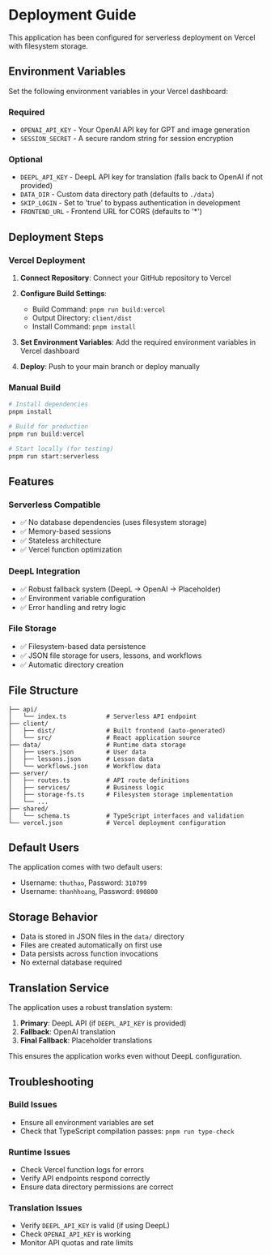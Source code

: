 # Deployment Guide

This application has been configured for serverless deployment on Vercel with filesystem storage.

## Environment Variables

Set the following environment variables in your Vercel dashboard:

### Required
- `OPENAI_API_KEY` - Your OpenAI API key for GPT and image generation
- `SESSION_SECRET` - A secure random string for session encryption

### Optional
- `DEEPL_API_KEY` - DeepL API key for translation (falls back to OpenAI if not provided)
- `DATA_DIR` - Custom data directory path (defaults to `./data`)
- `SKIP_LOGIN` - Set to 'true' to bypass authentication in development
- `FRONTEND_URL` - Frontend URL for CORS (defaults to '*')

## Deployment Steps

### Vercel Deployment

1. **Connect Repository**: Connect your GitHub repository to Vercel

2. **Configure Build Settings**:
   - Build Command: `pnpm run build:vercel`
   - Output Directory: `client/dist`
   - Install Command: `pnpm install`

3. **Set Environment Variables**: Add the required environment variables in Vercel dashboard

4. **Deploy**: Push to your main branch or deploy manually

### Manual Build

```bash
# Install dependencies
pnpm install

# Build for production
pnpm run build:vercel

# Start locally (for testing)
pnpm run start:serverless
```

## Features

### Serverless Compatible
- ✅ No database dependencies (uses filesystem storage)
- ✅ Memory-based sessions
- ✅ Stateless architecture
- ✅ Vercel function optimization

### DeepL Integration
- ✅ Robust fallback system (DeepL → OpenAI → Placeholder)
- ✅ Environment variable configuration
- ✅ Error handling and retry logic

### File Storage
- ✅ Filesystem-based data persistence
- ✅ JSON file storage for users, lessons, and workflows
- ✅ Automatic directory creation

## File Structure

```
├── api/
│   └── index.ts           # Serverless API endpoint
├── client/
│   ├── dist/              # Built frontend (auto-generated)
│   └── src/               # React application source
├── data/                  # Runtime data storage
│   ├── users.json         # User data
│   ├── lessons.json       # Lesson data
│   └── workflows.json     # Workflow data
├── server/
│   ├── routes.ts          # API route definitions
│   ├── services/          # Business logic
│   ├── storage-fs.ts      # Filesystem storage implementation
│   └── ...
├── shared/
│   └── schema.ts          # TypeScript interfaces and validation
└── vercel.json            # Vercel deployment configuration
```

## Default Users

The application comes with two default users:
- Username: `thuthao`, Password: `310799`
- Username: `thanhhoang`, Password: `090800`

## Storage Behavior

- Data is stored in JSON files in the `data/` directory
- Files are created automatically on first use
- Data persists across function invocations
- No external database required

## Translation Service

The application uses a robust translation system:

1. **Primary**: DeepL API (if `DEEPL_API_KEY` is provided)
2. **Fallback**: OpenAI translation 
3. **Final Fallback**: Placeholder translations

This ensures the application works even without DeepL configuration.

## Troubleshooting

### Build Issues
- Ensure all environment variables are set
- Check that TypeScript compilation passes: `pnpm run type-check`

### Runtime Issues
- Check Vercel function logs for errors
- Verify API endpoints respond correctly
- Ensure data directory permissions are correct

### Translation Issues
- Verify `DEEPL_API_KEY` is valid (if using DeepL)
- Check `OPENAI_API_KEY` is working
- Monitor API quotas and rate limits
